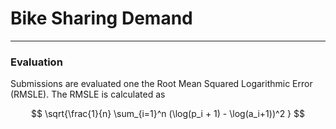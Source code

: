 # Bike Sharing Demand
---
### Evaluation
Submissions are evaluated one the Root Mean Squared Logarithmic Error (RMSLE). The RMSLE is calculated as

$$ \sqrt{\frac{1}{n} \sum_{i=1}^n (\log(p_i + 1) - \log(a_i+1))^2 } $$

 